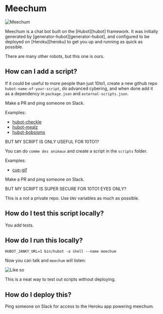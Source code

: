 # Meechum

![Meechum](http://30.media.tumblr.com/3e33e8c30e73ae3541f1deda8e0e384e/tumblr_n6aa4qeeIn1ttrynvo1_500.gif)

Meechum is a chat bot built on the [Hubot][hubot] framework. It was initially generated by [generator-hubot][generator-hubot], and configured to be deployed on [Heroku][heroku] to get you up and running as quick as possible.

There are many other robots, but this one is ours.

## How can I add a script?

If it could be useful to more people than just 10to1, create a new github repo `hubot-name-of-your-script`, do advanced cybering, and when done add it as a dependency in `package.json` and `external-scripts.json`.

Make a PR and ping someone on Slack.

Examples:

- [hubot-checkle](https://github.com/pjaspers/hubot-checkle)
- [hubot-mealz](https://github.com/Reprazent/hubot-mealz)
- [hubot-bobsisms](https://github.com/pjaspers/hubot-bobsisms)

BUT MY SCRIPT IS ONLY USEFUL FOR 10TO1?

You can do `comme des animaux` and create a script in the `scripts` folder.

Examples:

- [cue-gif](https://github.com/10to1/hubot/blob/ad990038585b468fb657d282b16ce33aa2ba337f/scripts/cue_gif.coffee)

Make a PR and ping someone on Slack.

BUT MY SCRIPT IS SUPER SECURE FOR 10TO1 EYES ONLY?

This is a not a private repo. Use `ENV` variables as much as possible.

## How do I test this script locally?

You add tests.

## How do I run this locally?

`HUBOT_JANKY_URL=1 bin/hubot -a shell --name meechum`

Now you can talk and `meechum` will listen:

![Like so](https://pile.pjaspers.com/Screen-Shot-2015-09-04-at-18.02.56-81wd2NOx9g.png)

This is a neat way to test out scripts without deploying.

## How do I deploy this?

Ping someone on Slack for access to the Heroku app powering meechum.
